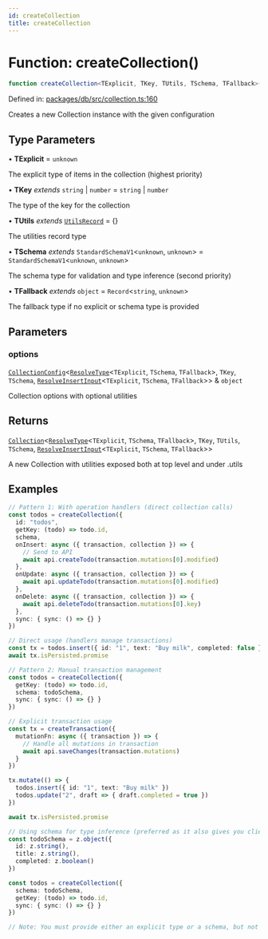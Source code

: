 ```yaml
---
id: createCollection
title: createCollection
---
```


<!-- DO NOT EDIT: this page is autogenerated from the type comments -->

# Function: createCollection()

```ts
function createCollection<TExplicit, TKey, TUtils, TSchema, TFallback>(options): Collection<ResolveType<TExplicit, TSchema, TFallback>, TKey, TUtils, TSchema, ResolveInsertInput<TExplicit, TSchema, TFallback>>
```

Defined in: [packages/db/src/collection.ts:160](https://github.com/TanStack/db/blob/main/packages/db/src/collection.ts#L160)

Creates a new Collection instance with the given configuration

## Type Parameters

• **TExplicit** = `unknown`

The explicit type of items in the collection (highest priority)

• **TKey** *extends* `string` \| `number` = `string` \| `number`

The type of the key for the collection

• **TUtils** *extends* [`UtilsRecord`](../../type-aliases/utilsrecord.md) = \{\}

The utilities record type

• **TSchema** *extends* `StandardSchemaV1`\<`unknown`, `unknown`\> = `StandardSchemaV1`\<`unknown`, `unknown`\>

The schema type for validation and type inference (second priority)

• **TFallback** *extends* `object` = `Record`\<`string`, `unknown`\>

The fallback type if no explicit or schema type is provided

## Parameters

### options

[`CollectionConfig`](../../interfaces/collectionconfig.md)\<[`ResolveType`](../../type-aliases/resolvetype.md)\<`TExplicit`, `TSchema`, `TFallback`\>, `TKey`, `TSchema`, [`ResolveInsertInput`](../../type-aliases/resolveinsertinput.md)\<`TExplicit`, `TSchema`, `TFallback`\>\> & `object`

Collection options with optional utilities

## Returns

[`Collection`](../../interfaces/collection.md)\<[`ResolveType`](../../type-aliases/resolvetype.md)\<`TExplicit`, `TSchema`, `TFallback`\>, `TKey`, `TUtils`, `TSchema`, [`ResolveInsertInput`](../../type-aliases/resolveinsertinput.md)\<`TExplicit`, `TSchema`, `TFallback`\>\>

A new Collection with utilities exposed both at top level and under .utils

## Examples

```ts
// Pattern 1: With operation handlers (direct collection calls)
const todos = createCollection({
  id: "todos",
  getKey: (todo) => todo.id,
  schema,
  onInsert: async ({ transaction, collection }) => {
    // Send to API
    await api.createTodo(transaction.mutations[0].modified)
  },
  onUpdate: async ({ transaction, collection }) => {
    await api.updateTodo(transaction.mutations[0].modified)
  },
  onDelete: async ({ transaction, collection }) => {
    await api.deleteTodo(transaction.mutations[0].key)
  },
  sync: { sync: () => {} }
})

// Direct usage (handlers manage transactions)
const tx = todos.insert({ id: "1", text: "Buy milk", completed: false })
await tx.isPersisted.promise
```

```ts
// Pattern 2: Manual transaction management
const todos = createCollection({
  getKey: (todo) => todo.id,
  schema: todoSchema,
  sync: { sync: () => {} }
})

// Explicit transaction usage
const tx = createTransaction({
  mutationFn: async ({ transaction }) => {
    // Handle all mutations in transaction
    await api.saveChanges(transaction.mutations)
  }
})

tx.mutate(() => {
  todos.insert({ id: "1", text: "Buy milk" })
  todos.update("2", draft => { draft.completed = true })
})

await tx.isPersisted.promise
```

```ts
// Using schema for type inference (preferred as it also gives you client side validation)
const todoSchema = z.object({
  id: z.string(),
  title: z.string(),
  completed: z.boolean()
})

const todos = createCollection({
  schema: todoSchema,
  getKey: (todo) => todo.id,
  sync: { sync: () => {} }
})

// Note: You must provide either an explicit type or a schema, but not both.
```
